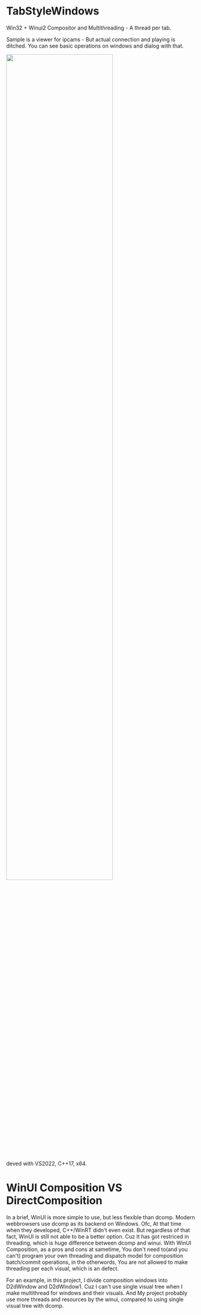 # TabStyleWindows
Win32 + Winui2 Compositor and Multithreading - A thread per tab.

Sample is a viewer for ipcams - But actual connection and playing is ditched.
You can see basic operations on windows and dialog with that.

<img width="75%" src="https://user-images.githubusercontent.com/18696849/222093537-2aea3d23-dbba-4ab9-8228-76cfc022af72.PNG">

deved with VS2022, C++17, x64.

# WinUI Composition VS DirectComposition
In a brief, WinUI is more simple to use, but less flexible than dcomp. Modern webbrowsers use dcomp as its backend on Windows. Ofc, At that time when they developed, C++/WinRT didn't even exist. 
But regardless of that fact, WinUI is still not able to be a better option. Cuz It has got restriced in threading, which is huge difference between dcomp and winui. 
With WinUI Composition, as a pros and cons at sametime, You don't need to(and you can't) program your own threading and dispatch model for composition batch/commit operations, in the otherwords, You are not allowed to make threading per each visual, which is an defect.

For an example, in this project, I divide composition windows into D2dWindow and D2dWindow1.
Cuz I can't use single visual tree when I make multithread for windows and their visuals. And My project probably use more threads and resources by the winui, compared to using single visual tree with dcomp.
